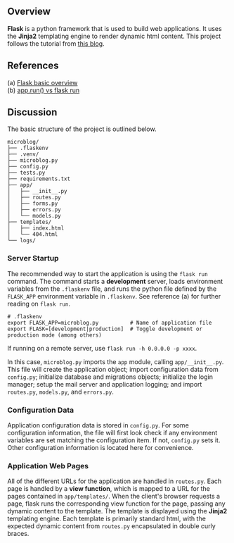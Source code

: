 ## Overview
**Flask** is a python framework that is used to build web applications. It uses the **Jinja2** templating engine to render dynamic html content. This project follows the tutorial from [this blog](https://blog.miguelgrinberg.com/post/the-flask-mega-tutorial-part-i-hello-world).

## References
   (a) [Flask basic overview](https://becominghuman.ai/full-stack-web-development-python-flask-javascript-jquery-bootstrap-802dd7d43053)<br>
   (b) [app.run() vs flask run](https://www.twilio.com/blog/how-run-flask-application)

## Discussion
The basic structure of the project is outlined below.
```
microblog/
├── .flaskenv
├── .venv/
├── microblog.py
├── config.py
├── tests.py
├── requirements.txt
├── app/
│   ├── __init__.py
│   ├── routes.py
│   ├── forms.py
│   ├── errors.py
│   └── models.py
├── templates/
│   ├── index.html
│   └── 404.html
└── logs/
```
### Server Startup
The recommended way to start the application is using the `flask run` command. The command starts a **development** server, loads environment variables from the `.flaskenv` file, and runs the python file defined by the `FLASK_APP` environment variable in `.flaskenv`. See reference (a) for further reading on `flask run`.
```
# .flaskenv
export FLASK_APP=microblog.py          # Name of application file
export FLASK=[development|production]  # Toggle development or production mode (among others)
```
If running on a remote server, use `flask run -h 0.0.0.0 -p xxxx`.

In this case, `microblog.py` imports the `app` module, calling `app/__init__.py`. This file will create the application object; import configuration data from `config.py`; initialize database and migrations objects; initialize the login manager; setup the mail server and application logging; and import `routes.py`, `models.py`, and `errors.py`.

### Configuration Data
Application configuration data is stored in `config.py`. For some configuration information, the file will first look check if any environment variables are set matching the configuration item. If not, `config.py` sets it. Other configuration information is located here for convenience.

### Application Web Pages
All of the different URLs for the application are handled in `routes.py`. Each page is handled by a **view function**, which is mapped to a URL for the pages contained in `app/templates/`. When the client's browser requests a page, flask runs the corresponding view function for the page, passing any dynamic content to the template. The template is displayed using the **Jinja2** templating engine. Each template is primarily standard html, with the expected dynamic content from `routes.py` encapsulated in double curly braces.
